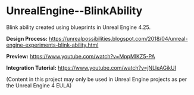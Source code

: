 # UnrealEngine--BlinkAbility
Blink ability created using blueprints in Unreal Engine 4.25.

**Design Process:** https://unrealpossibilities.blogspot.com/2018/04/unreal-engine-experiments-blink-ability.html

**Preview:** https://www.youtube.com/watch?v=MppMlKZ5-PA

**Integration Tutorial:** https://www.youtube.com/watch?v=jNLleAGikUI

(Content in this project may only be used in Unreal Engine projects as per the Unreal Engine 4 EULA)

